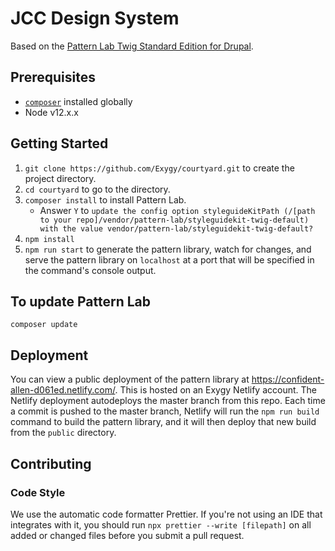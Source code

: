 # JCC Design System

Based on the [Pattern Lab Twig Standard Edition for Drupal](https://github.com/pattern-lab/edition-php-drupal-standard).

## Prerequisites

- [`composer`](https://getcomposer.org) installed globally
- Node v12.x.x

## Getting Started

1. `git clone https://github.com/Exygy/courtyard.git` to create the project directory.
1. `cd courtyard` to go to the directory.
1. `composer install` to install Pattern Lab.
   - Answer `Y` to `update the config option styleguideKitPath (/[path to your repo]/vendor/pattern-lab/styleguidekit-twig-default) with the value vendor/pattern-lab/styleguidekit-twig-default?`
1. `npm install`
1. `npm run start` to generate the pattern library, watch for changes, and serve the pattern library on `localhost` at a port that will be specified in the command's console output.

## To update Pattern Lab

    composer update

## Deployment

You can view a public deployment of the pattern library at https://confident-allen-d061ed.netlify.com/. This is hosted on an Exygy Netlify account. The Netlify deployment autodeploys the master branch from this repo. Each time a commit is pushed to the master branch, Netlify will run the `npm run build` command to build the pattern library, and it will then deploy that new build from the `public` directory.

## Contributing

### Code Style

We use the automatic code formatter Prettier. If you're not using an IDE that integrates with it, you should run `npx prettier --write [filepath]` on all added or changed files before you submit a pull request.
